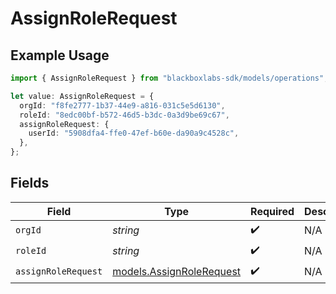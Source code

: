 # AssignRoleRequest

## Example Usage

```typescript
import { AssignRoleRequest } from "blackboxlabs-sdk/models/operations";

let value: AssignRoleRequest = {
  orgId: "f8fe2777-1b37-44e9-a816-031c5e5d6130",
  roleId: "8edc00bf-b572-46d5-b3dc-0a3d9be69c67",
  assignRoleRequest: {
    userId: "5908dfa4-ffe0-47ef-b60e-da90a9c4528c",
  },
};
```

## Fields

| Field                                                         | Type                                                          | Required                                                      | Description                                                   |
| ------------------------------------------------------------- | ------------------------------------------------------------- | ------------------------------------------------------------- | ------------------------------------------------------------- |
| `orgId`                                                       | *string*                                                      | :heavy_check_mark:                                            | N/A                                                           |
| `roleId`                                                      | *string*                                                      | :heavy_check_mark:                                            | N/A                                                           |
| `assignRoleRequest`                                           | [models.AssignRoleRequest](../../models/assignrolerequest.md) | :heavy_check_mark:                                            | N/A                                                           |
